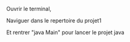 Ouvrir le terminal,

Naviguer dans le repertoire du projet1

Et rentrer "java Main" pour lancer le projet java
